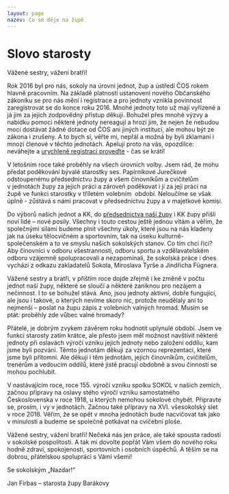 ```yaml
---
layout: page
nazev: Co se děje na župě
---
```

# Slovo starosty

Vážené sestry, vážení bratři!

Rok 2016 byl pro nás, sokoly na úrovni jednot, žup a ústředí ČOS rokem hlavně pracovním. Na základě platnosti ustanovení nového Občanského zákoníku se pro nás mění i registrace a pro jednoty vznikla povinnost zaregistrovat se do konce roku 2016. Mnohé jednoty toto už mají vyřízené a já jim za jejich zodpovědný přístup děkuji. Bohužel přes mnohé výzvy a nabídku pomoci některé jednoty nereagují a hrozí jim, že nejen že nebudou moci dostávat žádné dotace od ČOS ani jiných institucí, ale mohou být ze zákona i zrušeny. A to bych si, věřte mi, nepřál a možná by byli zklamaní i mnozí členové v těchto jednotách. Apeluji proto na vás, opozdilce: neváhejte a [urychleně registraci proveďte](http://sokol.eu/obsah/5928/spolkovy-rejstrik-metodika-a-vzory) - čas se krátí!

V letošním roce také proběhly na všech úrovních volby. Jsem rád, že mohu předat poděkování bývalé starostky ses. Papírníkové Jurečkové odstoupenému předsednictvu župy a všem činovníkům a cvičitelům v jednotách  župy za jejich práci  a zároveň poděkovat i jí za její práci na župě ve funkci starostky v tříletém volebním  období. Neloučíme se však úplně - zůstává s námi pracovat v předsednictvu župy a v majetkové komisi. 

Do výborů našich jednot a KK, do [předsednictva naší župy](/kontakty.html#predsednictvo) i KK župy přišli noví lidé – nové posily. Všechny i touto cestou ještě jednou vítám a věřím, že společnými silami budeme plnit všechny úkoly, které jsou na nás kladeny jak na úseku tělocvičném a sportovním, tak na úseku kulturně-společenském a to ve smyslu našich sokolských stanov. Co tím chci říci? Aby činovníci v odboru všestrannosti, odboru sportu a vzdělavatelském odboru vzájemně spolupracovali a nezapomínali, že sokolská práce i dnes vychází z odkazu zakladatelů Sokola, Miroslava Tyrše a Jindřicha Fügnera.

Vážené sestry a bratři, v příštím roce dojde zřejmě i ke změně v počtu jednot naší župy, některé se sloučí a některé zaniknou pro nezájem a nečinnost. I to se bohužel stává. Ano, jsou jednoty aktivní, dobře fungující, ale jsou i takové, o kterých nevíme skoro nic, protože neudělaly ani to nejmenší – poslat na župu zápis z volebních valných hromad. Musím se ptát: proběhly zde vůbec valné hromady? 

Přátelé, je dobrým zvykem závěrem roku hodnotit uplynulé období. Jsem ve funkci starosty zatím krátce, ale přesto jsem měl možnost navštívit některé jednoty při oslavách výročí vzniku jejich jednoty nebo založení oddílu, kam jsme byli pozváni. Těmto jednotám děkuji za vzornou reprezentaci, které jsme byli přítomni. Ale děkuji i těm jednotám, jejich činovníkům, cvičitelům, trenérům a vedoucím oddílů, které jistě pracují obdobně a svou činností se mohou pochlubit.

V nastávajícím roce, roce 155. výročí vzniku spolku SOKOL v našich zemích, začnou přípravy na oslavy stého výročí vzniku samostatného Československa v roce 1918, u kterých nemohou sokolové chybět. Připravte se, prosím,  i vy v jednotách. Začnou také přípravy na  XVI. všesokolský slet v roce 2018. Věřím, že se opět v mnoha jednotách  bude nacvičovat tak jako v minulosti a budeme se společně potkávat na cvičební ploše.

Vážené sestry, vážení bratři! Nečeká nás jen práce, ale také spousta radosti v sokolské pospolitosti. A tak mi dovolte popřát Vám všem do nového roku hodně zdraví, spokojenosti, sportovních i osobních úspěchů. A těším se na dobrou, přátelskou spolupráci s Vámi všemi!

Se sokolským „Nazdar!“

Jan Firbas – starosta župy Barákovy